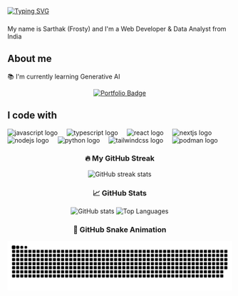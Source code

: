 [![Typing SVG](https://readme-typing-svg.demolab.com?font=Fira+Code&pause=1000&color=1554BE&width=435&lines=Hi+There+!;I'm+Sarthak+a.k.a+Frosty)](https://git.io/typing-svg)

###

<p align="left">My name is Sarthak (Frosty) and I'm a Web Developer & Data Analyst from India</p>

###

<h2 align="left">About me</h2>

<p align="left">📚 I'm currently learning Generative AI</p>

<p align="center">
  <a href="https://my-new-prof.vercel.app/" target="_blank">
    <img src="https://img.shields.io/badge/View%20My%20Portfolio-1E90FF?style=for-the-badge&logo=vercel&logoColor=white" alt="Portfolio Badge"/>
  </a>
</p>

###

<h2 align="left">I code with</h2>

<div align="left">
  <img src="https://cdn.jsdelivr.net/gh/devicons/devicon/icons/javascript/javascript-original.svg" height="40" alt="javascript logo"  />
  <img width="12" />
  <img src="https://cdn.jsdelivr.net/gh/devicons/devicon/icons/typescript/typescript-original.svg" height="40" alt="typescript logo"  />
  <img width="12" />
  <img src="https://cdn.jsdelivr.net/gh/devicons/devicon/icons/react/react-original.svg" height="40" alt="react logo"  />
  <img width="12" />
  <img src="https://cdn.jsdelivr.net/gh/devicons/devicon/icons/nextjs/nextjs-original.svg" height="40" alt="nextjs logo"  />
  <img width="12" />
  <img src="https://cdn.jsdelivr.net/gh/devicons/devicon/icons/nodejs/nodejs-original.svg" height="40" alt="nodejs logo"  />
  <img width="12" />
  <img src="https://cdn.jsdelivr.net/gh/devicons/devicon/icons/python/python-original.svg" height="40" alt="python logo"  />
  <img width="12" />
  <img src="https://cdn.simpleicons.org/tailwindcss/06B6D4" height="40" alt="tailwindcss logo"  />
  <img width="12" />
  <img src="https://cdn.jsdelivr.net/gh/devicons/devicon/icons/podman/podman-original.svg" height="40" alt="podman logo"  />
</div>

###

<h3 align="center">🔥 My GitHub Streak</h3>

<div align="center">
  <img src="https://streak-stats.demolab.com?user=Frosty-8&theme=radical&hide_border=true&border_radius=5" height="200" alt="GitHub streak stats" />
</div>

###

<h3 align="center">📈 GitHub Stats</h3>

<div align="center">
  <img src="https://github-readme-stats.vercel.app/api?username=Frosty-8&show_icons=true&theme=radical&count_private=true&hide_border=true" height="200" alt="GitHub stats" />
  <img src="https://github-readme-stats.vercel.app/api/top-langs/?username=Frosty-8&layout=compact&theme=radical&hide_border=true" height="200" alt="Top Languages" />
</div>

###

<h3 align="center">🐍 GitHub Snake Animation</h3>

<picture>
  <source media="(prefers-color-scheme: dark)" srcset="https://raw.githubusercontent.com/Frosty-8/Frosty-8/output/github-snake-dark.svg" />
  <source media="(prefers-color-scheme: light)" srcset="https://raw.githubusercontent.com/Frosty-8/Frosty-8/output/github-snake.svg" />
  <img alt="github-snake" src="https://raw.githubusercontent.com/Frosty-8/Frosty-8/output/github-snake.svg" />
</picture>
